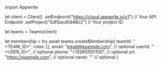 import Appwrite

let client = Client()
    .setEndpoint("https://cloud.appwrite.io/v1") // Your API Endpoint
    .setProject("5df5acd0d48c2") // Your project ID

let teams = Teams(client)

let membership = try await teams.createMembership(
    teamId: "<TEAM_ID>",
    roles: [],
    email: "email@example.com", // optional
    userId: "<USER_ID>", // optional
    phone: "+12065550100", // optional
    url: "https://example.com", // optional
    name: "<NAME>" // optional
)

